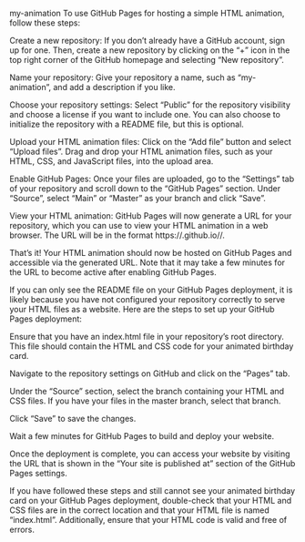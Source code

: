 my-animation
To use GitHub Pages for hosting a simple HTML animation, follow these steps:

Create a new repository: If you don’t already have a GitHub account, sign up for one. Then, create a new repository by clicking on the “+” icon in the top right corner of the GitHub homepage and selecting “New repository”.

Name your repository: Give your repository a name, such as “my-animation”, and add a description if you like.

Choose your repository settings: Select “Public” for the repository visibility and choose a license if you want to include one. You can also choose to initialize the repository with a README file, but this is optional.

Upload your HTML animation files: Click on the “Add file” button and select “Upload files”. Drag and drop your HTML animation files, such as your HTML, CSS, and JavaScript files, into the upload area.

Enable GitHub Pages: Once your files are uploaded, go to the “Settings” tab of your repository and scroll down to the “GitHub Pages” section. Under “Source”, select “Main” or “Master” as your branch and click “Save”.

View your HTML animation: GitHub Pages will now generate a URL for your repository, which you can use to view your HTML animation in a web browser. The URL will be in the format https://.github.io//.

That’s it! Your HTML animation should now be hosted on GitHub Pages and accessible via the generated URL. Note that it may take a few minutes for the URL to become active after enabling GitHub Pages.

If you can only see the README file on your GitHub Pages deployment, it is likely because you have not configured your repository correctly to serve your HTML files as a website. Here are the steps to set up your GitHub Pages deployment:

Ensure that you have an index.html file in your repository’s root directory. This file should contain the HTML and CSS code for your animated birthday card.

Navigate to the repository settings on GitHub and click on the “Pages” tab.

Under the “Source” section, select the branch containing your HTML and CSS files. If you have your files in the master branch, select that branch.

Click “Save” to save the changes.

Wait a few minutes for GitHub Pages to build and deploy your website.

Once the deployment is complete, you can access your website by visiting the URL that is shown in the “Your site is published at” section of the GitHub Pages settings.

If you have followed these steps and still cannot see your animated birthday card on your GitHub Pages deployment, double-check that your HTML and CSS files are in the correct location and that your HTML file is named “index.html”. Additionally, ensure that your HTML code is valid and free of errors.

